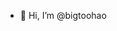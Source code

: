 - 👋 Hi, I’m @bigtoohao


<!---
bigtoohao/bigtoohao is a ✨ special ✨ repository because its `README.md` (this file) appears on your GitHub profile.
You can click the Preview link to take a look at your changes.
--->
